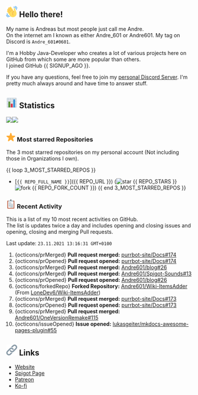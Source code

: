 <!-- Links -->
[purr]: https://purrbot.site
[discord]: https://discord.gg/6dazXp6
[website]: https://andre601.ch
[spigot]: https://www.spigotmc.org/resources/authors/56829/
[patreon]: https://patreon.com/andre_601
[ko-fi]: https://ko-fi.com/andre_601

<!-- SVGs -->
[star]: https://cdn.jsdelivr.net/gh/Readme-Workflows/Readme-Icons@main/icons/octicons/StarredRepository.svg
[fork]: https://cdn.jsdelivr.net/gh/Readme-Workflows/Readme-Icons@main/icons/octicons/ForkedRepository.svg

## <img alt="emoji" src="https://raw.githubusercontent.com/twitter/twemoji/master/assets/svg/1f44b.svg" height="30em"> Hello there!
My name is Andreas but most people just call me Andre.  
On the internet am I known as either Andre_601 or Andre601. My tag on Discord is `Andre_601#0601`.

I'm a Hobby Java-Developer who creates a lot of various projects here on GitHub from which some are more popular than others.  
I joined GitHub {{ SIGNUP_AGO }}.

If you have any questions, feel free to join my [personal Discord Server][discord]. I'm pretty much always around and have time to answer stuff.

## <img alt="emoji" src="https://raw.githubusercontent.com/twitter/twemoji/master/assets/svg/1f4ca.svg" height="30em"> Statistics
<img height="195px" src="https://github-readme-stats.vercel.app/api?username=Andre601&show_icons=true&hide_rank=true&title_color=3498db&bg_color=ffffff00&text_color=718096&disable_animations=true"><img height="195px" src="https://github-readme-stats.vercel.app/api/top-langs?username=Andre601&layout=compact&title_color=3498db&bg_color=ffffff00&text_color=718096">

### <img alt="emoji" src="https://raw.githubusercontent.com/twitter/twemoji/master/assets/svg/2b50.svg" height="25em"> Most starred Repositories
The 3 most starred repositories on my personal account (Not including those in Organizations I own).

{{ loop 3_MOST_STARRED_REPOS }}
- [`{{ REPO_FULL_NAME }}`]({{ REPO_URL }}) (![star] {{ REPO_STARS }} ![fork] {{ REPO_FORK_COUNT }})
{{ end 3_MOST_STARRED_REPOS }}

### <img alt="emoji" src="https://raw.githubusercontent.com/twitter/twemoji/master/assets/svg/1f4cb.svg" height="25em"> Recent Activity
This is a list of my 10 most recent activities on GitHub.  
The list is updates twice a day and includes opening and closing issues and opening, closing and merging Pull requests.

<!--RECENT_ACTIVITY:last_update-->
Last update: `23.11.2021 13:16:31 GMT+0100`
<!--RECENT_ACTIVITY:last_update_end-->
<!--RECENT_ACTIVITY:start-->
1. {octicons/prMerged} **Pull request merged:** [purrbot-site/Docs#174](https://github.com/purrbot-site/Docs/pull/174)
2. {octicons/prOpened} **Pull request opened:** [purrbot-site/Docs#174](https://github.com/purrbot-site/Docs/pull/174)
3. {octicons/prMerged} **Pull request merged:** [Andre601/blog#26](https://github.com/Andre601/blog/pull/26)
4. {octicons/prMerged} **Pull request merged:** [Andre601/Spigot-Sounds#13](https://github.com/Andre601/Spigot-Sounds/pull/13)
5. {octicons/prOpened} **Pull request opened:** [Andre601/blog#26](https://github.com/Andre601/blog/pull/26)
6. {octicons/forkedRepo} **Forked Repository:** [Andre601/Wiki-ItemsAdder](https://github.com/Andre601/Wiki-ItemsAdder) (From [LoneDev6/Wiki-ItemsAdder](https://github.com/LoneDev6/Wiki-ItemsAdder))
7. {octicons/prMerged} **Pull request merged:** [purrbot-site/Docs#173](https://github.com/purrbot-site/Docs/pull/173)
8. {octicons/prOpened} **Pull request opened:** [purrbot-site/Docs#173](https://github.com/purrbot-site/Docs/pull/173)
9. {octicons/prMerged} **Pull request merged:** [Andre601/OneVersionRemake#115](https://github.com/Andre601/OneVersionRemake/pull/115)
10. {octicons/issueOpened} **Issue opened:** [lukasgeiter/mkdocs-awesome-pages-plugin#55](https://github.com/lukasgeiter/mkdocs-awesome-pages-plugin/issues/55)
<!--RECENT_ACTIVITY:end-->

## <img alt="emoji" src="https://raw.githubusercontent.com/twitter/twemoji/master/assets/svg/1f517.svg" height="30em"> Links
- [Website]
- [Spigot Page][spigot]
- [Patreon]
- [Ko-fi]
